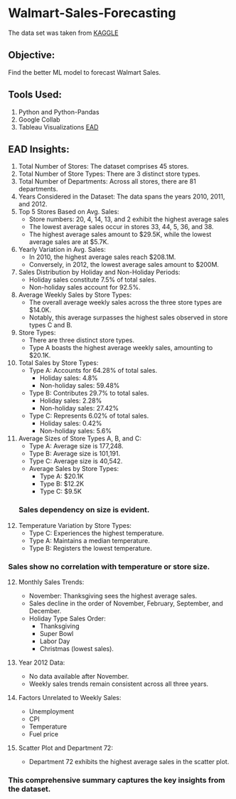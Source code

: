 # Walmart-Sales-Forecasting
The data set was taken from [KAGGLE](https://www.kaggle.com/datasets/aslanahmedov/walmart-sales-forecast)

## Objective: 
Find the better ML model to forecast Walmart Sales.

## Tools Used:
1. Python and Python-Pandas
2. Google Collab
3. Tableau Visualizations [EAD](https://public.tableau.com/app/profile/darshika.keerthisinghe/viz/WalmartSalesForecastingEDA/Story1?publish=yes)

## EAD Insights:
1.	Total Number of Stores: The dataset comprises 45 stores.
2.	Total Number of Store Types: There are 3 distinct store types.
3.	Total Number of Departments: Across all stores, there are 81 departments.
4.	Years Considered in the Dataset: The data spans the years 2010, 2011, and 2012.   
5.	Top 5 Stores Based on Avg. Sales: 
      - Store numbers: 20, 4, 14, 13, and 2 exhibit the highest average sales
      - The lowest average sales occur in stores 33, 44, 5, 36, and 38.
      - The highest average sales amount to $29.5K, while the lowest average sales are at $5.7K.  	
6.	Yearly Variation in Avg. Sales:
      - In 2010, the highest average sales reach $208.1M.
      - Conversely, in 2012, the lowest average sales amount to $200M.  	
7.	Sales Distribution by Holiday and Non-Holiday Periods:
      - Holiday sales constitute 7.5% of total sales.
      - Non-holiday sales account for 92.5%.  	
8.	Average Weekly Sales by Store Types:
      - The overall average weekly sales across the three store types are $14.0K.
      - Notably, this average surpasses the highest sales observed in store types C and B.
9.	Store Types:
      - There are three distinct store types.
      - Type A boasts the highest average weekly sales, amounting to $20.1K.
10.	Total Sales by Store Types:
      - Type A: Accounts for 64.28% of total sales.
          - Holiday sales: 4.8%
          - Non-holiday sales: 59.48%
      - Type B: Contributes 29.7% to total sales.
          - Holiday sales: 2.28%
          - Non-holiday sales: 27.42%
      - Type C: Represents 6.02% of total sales.
          - Holiday sales: 0.42%
          - Non-holiday sales: 5.6%   	
12.	Average Sizes of Store Types A, B, and C:
      - Type A: Average size is 177,248.
      - Type B: Average size is 101,191.
      - Type C: Average size is 40,542.
      - Average Sales by Store Types:
          - Type A: $20.1K
          - Type B: $12.2K
          - Type C: $9.5K
    ### Sales dependency on size is evident.   	
11.	Temperature Variation by Store Types:
      - Type C: Experiences the highest temperature.
      - Type A: Maintains a median temperature.
      - Type B: Registers the lowest temperature.
### Sales show no correlation with temperature or store size.
12.	Monthly Sales Trends:
      - November: Thanksgiving sees the highest average sales.
      - Sales decline in the order of November, February, September, and December.
      - Holiday Type Sales Order:
          - Thanksgiving
          - Super Bowl
          - Labor Day
          - Christmas (lowest sales).  	
13.	Year 2012 Data:
      - No data available after November.
      -  Weekly sales trends remain consistent across all three years.
14.	Factors Unrelated to Weekly Sales:
      - Unemployment
      - CPI
      - Temperature
      - Fuel price

15.	Scatter Plot and Department 72:
      - Department 72 exhibits the highest average sales in the scatter plot.

### This comprehensive summary captures the key insights from the dataset. 







